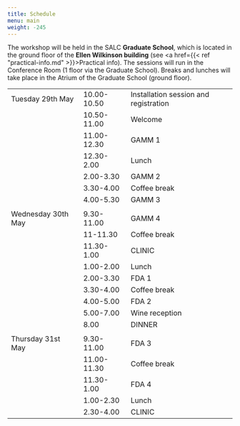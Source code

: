 ```yaml
---
title: Schedule
menu: main
weight: -245
---
```


The workshop will be held in the SALC **Graduate School**, which is located in the ground floor of the **Ellen Wilkinson building** (see <a href={{< ref "practical-info.md" >}}>Practical info</a>). The sessions will run in the Conference Room (1 floor via the Graduate School). Breaks and lunches will take place in the Atrium of the Graduate School (ground floor).

<table>
  <tr>
    <td>Tuesday 29th May</td>
    <td>10.00-10.50</td>
    <td>Installation session and registration</td>
  </tr>
  <tr>
    <td></td>
    <td>10.50-11.00</td>
    <td>Welcome</td>
  </tr>
  <tr>
    <td></td>
    <td>11.00-12.30</td>
    <td>GAMM 1</td>
  </tr>
  <tr>
    <td></td>
    <td>12.30-2.00</td>
    <td>Lunch</td>
  </tr>
  <tr>
    <td></td>
    <td>2.00-3.30</td>
    <td>GAMM 2</td>
  </tr>
  <tr>
    <td></td>
    <td>3.30-4.00</td>
    <td>Coffee break</td>
  </tr>
  <tr>
    <td></td>
    <td>4.00-5.30</td>
    <td>GAMM 3</td>
  </tr>
  <tr>
    <td></td>
    <td></td>
    <td></td>
  </tr>
  <tr>
    <td>Wednesday 30th May</td>
    <td>9.30-11.00</td>
    <td>GAMM 4</td>
  </tr>
  <tr>
    <td></td>
    <td>11-11.30</td>
    <td>Coffee break</td>
  </tr>
  <tr>
    <td></td>
    <td>11.30-1.00</td>
    <td>CLINIC</td>
  </tr>
  <tr>
    <td></td>
    <td>1.00-2.00</td>
    <td>Lunch</td>
  </tr>
  <tr>
    <td></td>
    <td>2.00-3.30</td>
    <td>FDA 1</td>
  </tr>
  <tr>
    <td></td>
    <td>3.30-4.00</td>
    <td>Coffee break</td>
  </tr>
  <tr>
    <td></td>
    <td>4.00-5.00</td>
    <td>FDA 2</td>
  </tr>
    <tr>
    <td></td>
    <td>5.00-7.00</td>
    <td>Wine reception</td>
  </tr>
  <tr>
    <td></td>
    <td>8.00</td>
    <td>DINNER</td>
  </tr>
  <tr>
    <td></td>
    <td></td>
    <td></td>
  </tr>
  <tr>
    <td>Thursday 31st May</td>
    <td>9.30-11.00</td>
    <td>FDA 3</td>
  </tr>
  <tr>
    <td></td>
    <td>11.00-11.30</td>
    <td>Coffee break</td>
  </tr>
  <tr>
    <td></td>
    <td>11.30-1.00</td>
    <td>FDA 4</td>
  </tr>
  <tr>
    <td></td>
    <td>1.00-2.30</td>
    <td>Lunch</td>
  </tr>
  <tr>
    <td></td>
    <td>2.30-4.00</td>
    <td>CLINIC</td>
  </tr>
</table>
